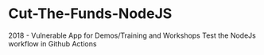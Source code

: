 # Cut-The-Funds-NodeJS
2018 - Vulnerable App for Demos/Training and Workshops
Test the NodeJs workflow in Github Actions
